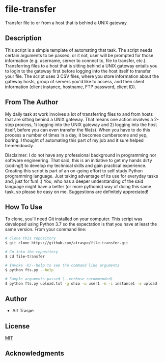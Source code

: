 # file-transfer
Transfer file to or from a host that is behind a UNIX gateway

## Description
This script is a simple template of automating that task.
The script needs certain arguments to be passed, or it not, user will be prompted for those information (e.g. username, server to connect to, file to transfer, etc.). Transferring files to a host that is sitting behind a UNIX gateway entails you to login to the gateway first before logging into the host itself to transfer your file. 
The script uses 3 CSV files, where you store information about the gateway hosts, group of servers you'd like to access, and then client information (client instance, hostname, FTP password, client ID).

## From The Author
My daily task at work involves a lot of transferring files to and from hosts that are sitting behind a UNIX gateway. That means one action involves a 2-step process, 1) logging into the UNIX gateway and 2) logging into the host itself, before you can even transfer the file(s). When you have to do this process a number of times in a day, it becomes cumbersome and yep, boring. I thought of automating this part of my job and it sure helped tremendously.

Disclaimer: I do not have any professional background in programming nor software engineering. That said, this is an initiative to get my hands dirty (coding!) to develop my technical skills and gain practical experience. Creating this script is part of an on-going effort to self study Python programming language. Just taking advantage of its use for everyday tasks and, just for fun! :) You, who has a deeper understanding of the said language might have a better (or more pythonic) way of doing this same task, so please be easy on me. Suggestions are definitely appreciated!

## How To Use
To clone, you'll need Git installed on your computer. This script was developed using Python 3.7 so the expectation is that you have at least the same version. From your command line:

```bash
# Clone this repository
$ git clone https://github.com/atraspe/file-transfer.git

# Go into the repository
$ cd file-transfer

# Invoke -h/--help to see the command line arguments
$ python fts.py --help

# Sample arguments passed (--verbose recommended)
$ python fts.py upload.txt -g ohio -u user1 -m -i instance1 -a upload --verbose
```

## Author
* Art Traspe


## License
[MIT](https://choosealicense.com/licenses/mit/)

## Acknowledgments
